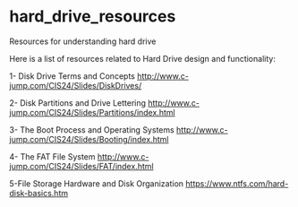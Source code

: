# hard_drive_resources
Resources for understanding hard drive

Here is a list of resources related to Hard Drive design and functionality:

1- Disk Drive Terms and Concepts
http://www.c-jump.com/CIS24/Slides/DiskDrives/

2- Disk Partitions and Drive Lettering
http://www.c-jump.com/CIS24/Slides/Partitions/index.html

3- The Boot Process and Operating Systems
http://www.c-jump.com/CIS24/Slides/Booting/index.html

4- The FAT File System
http://www.c-jump.com/CIS24/Slides/FAT/index.html

5-File Storage Hardware and Disk Organization
https://www.ntfs.com/hard-disk-basics.htm
